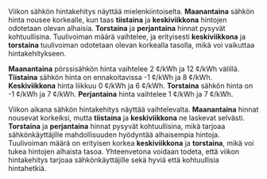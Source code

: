 Viikon sähkön hintakehitys näyttää mielenkiintoiselta. **Maanantaina** sähkön hinta nousee korkealle, kun taas **tiistaina** ja **keskiviikkona** hintojen odotetaan olevan alhaisia. **Torstaina** ja **perjantaina** hinnat pysyvät kohtuullisina. Tuulivoiman määrä vaihtelee, ja erityisesti **keskiviikkona** ja **torstaina** tuulivoiman odotetaan olevan korkealla tasolla, mikä voi vaikuttaa hintakehitykseen.

**Maanantaina** pörssisähkön hinta vaihtelee 2 ¢/kWh ja 12 ¢/kWh välillä. **Tiistaina** sähkön hinta on ennakoitavissa  -1 ¢/kWh ja 8 ¢/kWh. **Keskiviikkona** hinta liikkuu 0 ¢/kWh ja 6 ¢/kWh. **Torstaina** sähkön hinta on -1 ¢/kWh ja 7 ¢/kWh. **Perjantaina** hinta vaihtelee 1 ¢/kWh ja 7 ¢/kWh.

Viikon aikana sähkön hintakehitys näyttää vaihtelevalta. **Maanantaina** hinnat nousevat korkeiksi, mutta **tiistaina** ja **keskiviikkona** ne laskevat selvästi. **Torstaina** ja **perjantaina** hinnat pysyvät kohtuullisina, mikä tarjoaa sähkönkäyttäjille mahdollisuuden hyödyntää alhaisempia hintoja. Tuulivoiman määrä on erityisen korkea **keskiviikkona** ja **torstaina**, mikä voi tukea hintojen alhaista tasoa. Yhteenvetona voidaan todeta, että viikon hintakehitys tarjoaa sähkönkäyttäjille sekä hyviä että kohtuullisia hintahetkiä.